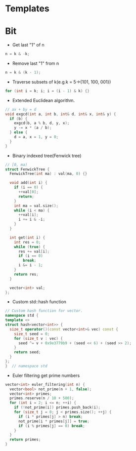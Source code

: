 # Templates

# Bit

*   Get last "1" of n

```cpp
n = k & -k;
```

*   Remove last "1" from n

```cpp
n = k & (k - 1);
```

*   Traverse subsets of k(e.g.k = 5->{101, 100, 001})

```cpp
for (int i = k; i; i = (i - 1) & k) {}
```

*   Extended Euclidean algorithm.

```cpp
// ax + by = d
void exgcd(int a, int b, int& d, int& x, int& y) {
  if (b) {
    exgcd(b, a % b, d, y, x);
    y -= x * (a / b);
  } else {
    d = a, x = 1, y = 0;
  }
}
```

*   Binary indexed tree(Fenwick tree)

```cpp
// [0, ma)
struct FenwickTree {
  FenwickTree(int ma) : val(ma, 0) {}

  void add(int i) {
    if (i == 0) {
      ++val[0];
      return;
    }
    int ma = val.size();
    while (i < ma) {
      ++val[i];
      i += i & -i;
    }
  }

  int get(int i) {
    int res = 0;
    while (true) {
      res += val[i];
      if (i == 0)
        break;
      i &= i - 1;
    }
    return res;
  }

  vector<int> val;
};
```

*   Custom std::hash function

```cpp
// Custom hash function for vector.
namespace std {
template <>
struct hash<vector<int>> {
  size_t operator()(const vector<int>& vec) const {
    size_t seed = 0;
    for (size_t v : vec) {
      seed ^= v + 0x9e3779b9 + (seed << 6) + (seed >> 2);
    }
    return seed;
  }
};
}  // namespace std
```

*   Euler filtering get prime numbers

```cpp
vector<int> euler_filtering(int n) {
  vector<bool> not_prime(n + 1, false);
  vector<int> primes;
  primes.reserve(n / 10 + 500);
  for (int i = 2; i <= n; ++i) {
    if (!not_prime[i]) primes.push_back(i);
    for (size_t j = 0; j < primes.size(); ++j) {
      if (i * primes[j] > n) break;
      not_prime[i * primes[j]] = true;
      if (i % primes[j] == 0) break;
    }
  }
  return primes;
}
```
